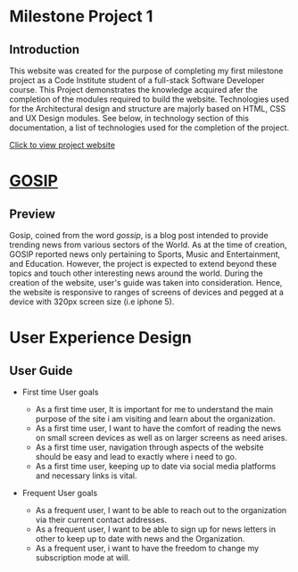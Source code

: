 # Milestone Project 1

## Introduction

This website was created for the purpose of completing my first milestone project as a Code Institute student of a full-stack Software Developer course. This Project demonstrates the knowledge acquired afer the completion of the modules required to build the website. Technologies used for the Architectural design and structure are majorly based on HTML, CSS and UX Design modules. See below, in technology section of this documentation, a list of technologies used for the completion of the project.

[Click to view project website](https://folarin-ogungbemi.github.io/gosip/ "link to live website")

# [GOSIP](https://folarin-ogungbemi.github.io/gosip/ "link to live website")

## Preview

Gosip, coined from the word *gossip*, is a blog post intended to provide trending news from various sectors of the World. As at the time of creation, GOSIP reported news only pertaining to Sports, Music and Entertainment, and Education. However, the project is expected to extend beyond these topics and touch other interesting news around the world. During the creation of the website, user's guide was taken into consideration. Hence, the website is responsive to ranges of screens of devices and pegged at a device with 320px screen size (i.e iphone 5).

# User Experience Design

## User Guide

* First time User goals
    * As a first time user, It is important for me to understand the main purpose of the site i am visiting and learn about the organization.
    * As a first time user, I want to have the comfort of reading the news on small screen devices as well as on larger screens as need arises.
    * As a first time user, navigation through aspects of the website should be easy and lead to exactly where i need to go.
    * As a first time user, keeping up to date via social media platforms and necessary links is vital.

* Frequent User goals
    * As a frequent user, I want to be able to reach out to the organization via their current contact addresses.
    * As a frequent user, I want to be able to sign up for news letters in other to keep up to date with news and the Organization.
    * As a frequent user, i want to have the freedom to change my subscription mode at will.
